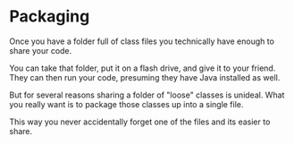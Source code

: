 # Packaging

Once you have a folder full of class files you technically have enough
to share your code.

You can take that folder, put it on a flash drive, and give it to your friend.
They can then run your code, presuming they have Java installed as well.

But for several reasons sharing a folder of "loose" classes is unideal.
What you really want is to package those classes up into a single file.

This way you never accidentally forget one of the files and its easier to
share.